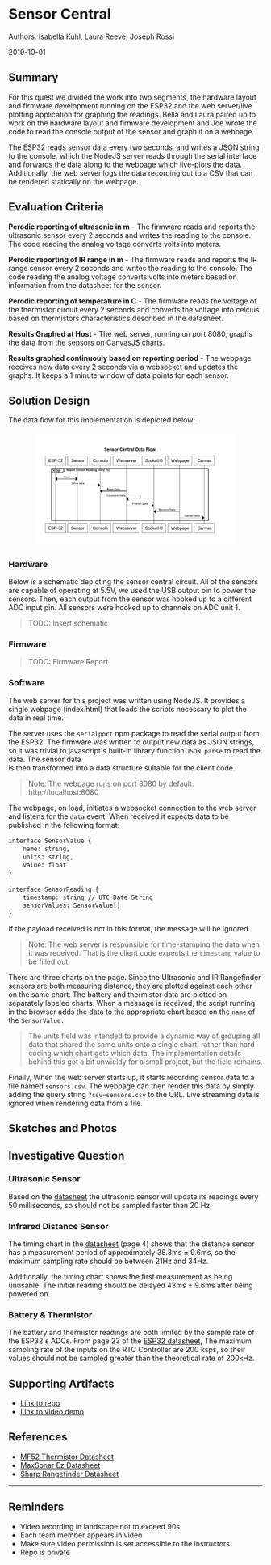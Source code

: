 # Sensor Central 
Authors: Isabella Kuhl, Laura Reeve, Joseph Rossi

2019-10-01

## Summary

For this quest we divided the work into two segments, the hardware layout and firmware 
development running on the ESP32 and the web server/live plotting application for graphing
the readings. Bella and Laura paired up to work on the hardware layout and firmware
development and Joe wrote the code to read the console output of the sensor and graph
it on a webpage.

The ESP32 reads sensor data every two seconds, and writes a JSON string to the console,
which the NodeJS server reads through the serial interface and forwards the data along
to the webpage which live-plots the data. Additionally, the web server logs the data
recording out to a CSV that can be rendered statically on the webpage.


## Evaluation Criteria

**Perodic reporting of ultrasonic in m** - The firmware reads and reports the ultrasonic
sensor every 2 seconds and writes the reading to the console. The code reading the analog
voltage converts volts into meters.


**Perodic reporting of IR range in m** - The firmware reads and reports the IR range
sensor every 2 seconds and writes the reading to the console. The code reading the analog
voltage converts volts into meters based on information from the datasheet  for the sensor.

**Perodic reporting of temperature in C** - The firmware reads the voltage of the thermistor
circuit every 2 seconds and converts the voltage into celcius based on thermistors 
characteristics described in the datasheet.

**Results Graphed at Host** - The web server, running on port 8080, graphs the data from
the sensors on CanvasJS charts.

**Results graphed continuouly based on reporting period** - The webpage receives new
data every 2 seconds via a websocket and updates the graphs. It keeps a 1 minute window of
data points for each sensor.

## Solution Design

The data flow for this implementation is depicted below:

<center><img src="./images/dataflow-sequence-diagram.png" width="80%"></center>


### Hardware

Below is a schematic depicting the sensor central circuit.  All of the sensors are 
capable of operating at 5.5V, we used the USB output pin to power the sensors. Then, 
each output from the sensor was hooked up to a different ADC input pin.  All sensors 
were hooked up to channels on ADC unit 1.

> TODO: Insert schematic


### Firmware

> TODO: Firmware Report 


### Software 

The web server for this project was written using NodeJS. It provides a single webpage
(index.html) that loads the scripts necessary to plot the data in real time.

The server uses the `serialport` npm package to read the serial output from 
the ESP32.  The firmware was written to output new data as JSON strings, so it was trivial 
to javascript's built-in library function `JSON.parse` to read the data.  The sensor data  
is then transformed into a data structure  suitable for the client code.

> Note: The webpage runs on port 8080 by default: http://localhost:8080

The webpage, on load, initiates  a websocket connection to the web server and listens for the
`data` event. When received it expects data to be published in the following format:

```
interface SensorValue {
    name: string,
    units: string,
    value: float
}

interface SensorReading {
    timestamp: string // UTC Date String
    sensorValues: SensorValue[]
}
```
If the payload received is not in this format, the message will be ignored. 

> Note: The web server is responsible for time-stamping the data when it was received. That is
> the client code expects the `timestamp` value to be filled out.  


There are three charts on the page. Since the Ultrasonic and IR Rangefinder sensors are both
measuring distance, they are plotted against each other on the same chart. The battery and 
thermistor data are plotted on separately labeled charts.  When a message is received, the 
script running in the browser adds the data to the appropriate chart based on the 
`name` of the `SensorValue.`

> The units field was intended to provide a dynamic way of grouping all data that shared
> the same units onto a single chart, rather than hard-coding which chart gets which data.
> The implementation details behind this got a bit unwieldy for a small project, but the 
> field remains.

Finally, When the web server starts up, it starts recording sensor data to a file 
named `sensors.csv`. The webpage can then render this data by simply adding the query
string `?csv=sensors.csv` to the URL.  Live streaming  data is ignored when rendering 
data from a file.


## Sketches and Photos


## Investigative Question


### Ultrasonic Sensor

Based on the [datasheet][1] the ultrasonic sensor will update its readings every 
50 milliseconds, so should not be sampled faster than 20 Hz.


### Infrared Distance Sensor

The timing chart in the [datasheet][2] (page 4) shows that the distance 
sensor has a measurement period of approximately 38.3ms ± 9.6ms, so the 
maximum  sampling rate should be between 21Hz and 34Hz.

Additionally, the timing chart shows the first measurement as being unusable. 
The initial reading should be delayed 43ms ± 9.6ms after being powered on.


### Battery & Thermistor

The battery and thermistor readings are both limited by the sample rate
of the ESP32's ADCs. From page 23 of the [ESP32 datasheet][3], The maximum 
sampling rate of the inputs on the RTC Controller are 200 ksps, so their values should not
be sampled greater than the theoretical  rate of 200kHz.

[1]: https://www.maxbotix.com/documents/LV-MaxSonar-EZ_Datasheet.pdf
[2]: https://www.sparkfun.com/datasheets/Sensors/Infrared/gp2y0a02yk_e.pdf
[3]: https://www.espressif.com/sites/default/files/documentation/esp32_datasheet_en.pdf#page=30


## Supporting Artifacts
- [Link to repo](https://github.com/BU-EC444/Team15-Kuhl-Reeve-Rossi/quest-2)
- [Link to video demo](https://youtu.be/oHcK3RRd34U)


## References

* [MF52 Thermistor Datasheet](https://www.eaa.net.au/PDF/Hitech/MF52type.pdf)
* [MaxSonar Ez Datasheet](https://www.maxbotix.com/documents/LV-MaxSonar-EZ_Datasheet.pdf)
* [Sharp Rangefinder Datasheet](https://www.sparkfun.com/datasheets/Sensors/Infrared/gp2y0a02yk_e.pdf)


-----

## Reminders

- Video recording in landscape not to exceed 90s
- Each team member appears in video
- Make sure video permission is set accessible to the instructors
- Repo is private
